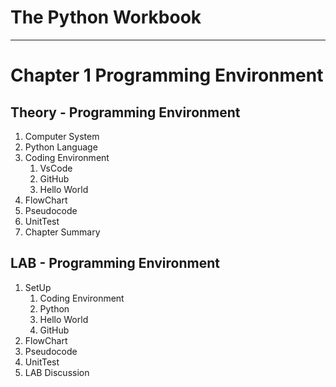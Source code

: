 # The Python Workbook
---
# Chapter 1 Programming Environment
## Theory - Programming Environment
1. Computer System
2. Python Language
3. Coding Environment
    1. VsCode
    2. GitHub
    3. Hello World
4. FlowChart
5. Pseudocode
6. UnitTest
7. Chapter Summary

## LAB - Programming Environment
1. SetUp
    1. Coding Environment
    2. Python
    3. Hello World
    4. GitHub
2. FlowChart
3. Pseudocode
4. UnitTest
5. LAB Discussion
